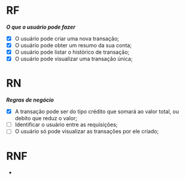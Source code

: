 # RF

***O que o usuário pode fazer***

- [x] O usuário pode criar uma nova transação;
- [x] O usuário pode obter um resumo da sua conta;
- [x] O usuário pode listar o histórico de transação;
- [x] O usuário pode visualizar uma transação única;

# RN

***Regras de negócio***

- [x] A transação pode ser do tipo crédito que somará ao valor total, ou debito que reduz o valor;
- [ ] Identificar o usuário entre as requisições;
- [ ] O usuário só pode visualizar as transações por ele criado;

# RNF

- 